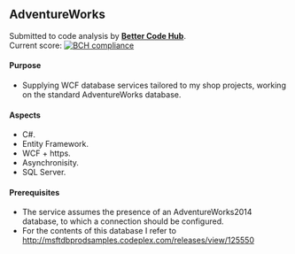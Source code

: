 ## AdventureWorks

Submitted to code analysis by **[Better Code Hub](https://bettercodehub.com)**.  
Current score: [![BCH compliance](https://bettercodehub.com/edge/badge/a-einstein/AdventureWorks)](https://bettercodehub.com)  

#### Purpose
* Supplying WCF database services tailored to my shop projects, working on the standard AdventureWorks database.

#### Aspects
* C#.
* Entity Framework.
* WCF + https.
* Asynchronisity.
* SQL Server.

#### Prerequisites
* The service assumes the presence of an AdventureWorks2014 database, to which a connection should be configured.
* For the contents of this database I refer to http://msftdbprodsamples.codeplex.com/releases/view/125550
